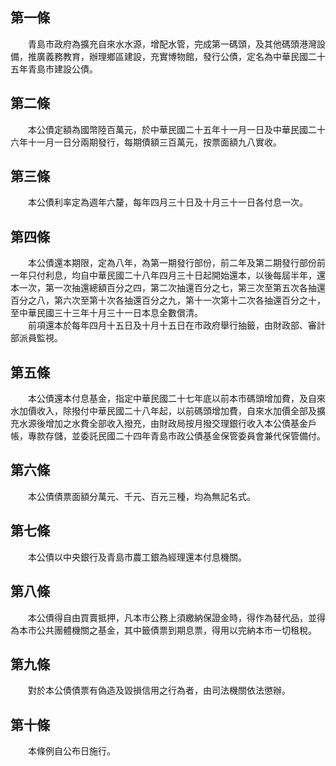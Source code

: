 第一條 
-------
　　青島市政府為擴充自來水水源，增配水管，完成第一碼頭，及其他碼頭港灣設備，推廣義務教育，辦理鄉區建設，充實博物館，發行公債，定名為中華民國二十五年青島市建設公債。  


第二條 
-------
　　本公債定額為國幣陸百萬元，於中華民國二十五年十一月一日及中華民國二十六年十一月一日分兩期發行，每期債額三百萬元，按票面額九八實收。  


第三條 
-------
　　本公債利率定為週年六釐，每年四月三十日及十月三十一日各付息一次。  


第四條 
-------
　　本公債還本期限，定為八年，為第一期發行部份，前二年及第二期發行部份前一年只付利息，均自中華民國二十八年四月三十日起開始還本，以後每屆半年，還本一次，第一次抽還總額百分之四，第二次抽還百分之七，第三次至第五次各抽還百分之八，第六次至第十次各抽還百分之九，第十一次第十二次各抽還百分之十，至中華民國三十三年十月三十一日本息全數償清。  
　　前項還本於每年四月十五日及十月十五日在市政府舉行抽籤，由財政部、審計部派員監視。  


第五條 
-------
　　本公債還本付息基金，指定中華民國二十七年底以前本市碼頭增加費，及自來水加價收入，除撥付中華民國二十八年起，以前碼頭增加費，自來水加價全部及擴充水源後增加之水費全部收入撥充，由財政局按月撥交理銀行收入本公債基金戶帳，專款存儲，並委託民國二十四年青島市政公債基金保管委員會兼代保管備付。  


第六條 
-------
　　本公債債票面額分萬元、千元、百元三種，均為無記名式。  


第七條 
-------
　　本公債以中央銀行及青島市農工銀為經理還本付息機關。  


第八條 
-------
　　本公債得自由買賣抵押，凡本市公務上須繳納保證金時，得作為替代品，並得為本市公共團體機關之基金，其中籤債票到期息票，得用以完納本市一切租稅。  


第九條 
-------
　　對於本公債債票有偽造及毀損信用之行為者，由司法機關依法懲辦。  


第十條 
-------
　　本條例自公布日施行。